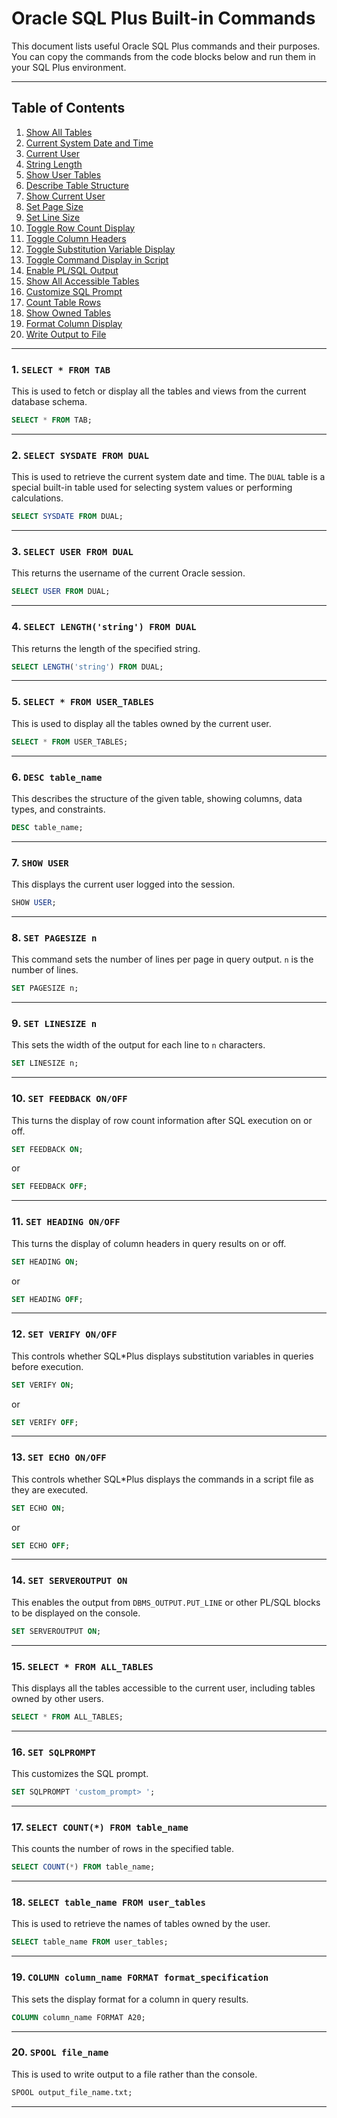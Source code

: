 
# Oracle SQL Plus Built-in Commands

This document lists useful Oracle SQL Plus commands and their purposes. You can copy the commands from the code blocks below and run them in your SQL Plus environment.

---

## Table of Contents
1. [Show All Tables](#1-select--from-tab)
2. [Current System Date and Time](#2-select-sysdate-from-dual)
3. [Current User](#3-select-user-from-dual)
4. [String Length](#4-select-lengthstring-from-dual)
5. [Show User Tables](#5-select--from-user_tables)
6. [Describe Table Structure](#6-desc-tablename)
7. [Show Current User](#7-show-user)
8. [Set Page Size](#8-set-pagesize-n)
9. [Set Line Size](#9-set-linesize-n)
10. [Toggle Row Count Display](#10-set-feedback-onoff)
11. [Toggle Column Headers](#11-set-heading-onoff)
12. [Toggle Substitution Variable Display](#12-set-verify-onoff)
13. [Toggle Command Display in Script](#13-set-echo-onoff)
14. [Enable PL/SQL Output](#14-set-serveroutput-on)
15. [Show All Accessible Tables](#15-select--from-all_tables)
16. [Customize SQL Prompt](#16-set-sqlprompt)
17. [Count Table Rows](#17-select-count-from-tablename)
18. [Show Owned Tables](#18-select-tablename-from-user_tables)
19. [Format Column Display](#19-column-column_name-format-format_specification)
20. [Write Output to File](#20-spool-filename)

---

### 1. `SELECT * FROM TAB`
This is used to fetch or display all the tables and views from the current database schema.

```sql
SELECT * FROM TAB;
```

---

### 2. `SELECT SYSDATE FROM DUAL`
This is used to retrieve the current system date and time. The `DUAL` table is a special built-in table used for selecting system values or performing calculations.

```sql
SELECT SYSDATE FROM DUAL;
```

---

### 3. `SELECT USER FROM DUAL`
This returns the username of the current Oracle session.

```sql
SELECT USER FROM DUAL;
```

---

### 4. `SELECT LENGTH('string') FROM DUAL`
This returns the length of the specified string.

```sql
SELECT LENGTH('string') FROM DUAL;
```

---

### 5. `SELECT * FROM USER_TABLES`
This is used to display all the tables owned by the current user.

```sql
SELECT * FROM USER_TABLES;
```

---

### 6. `DESC table_name`
This describes the structure of the given table, showing columns, data types, and constraints.

```sql
DESC table_name;
```

---

### 7. `SHOW USER`
This displays the current user logged into the session.

```sql
SHOW USER;
```

---

### 8. `SET PAGESIZE n`
This command sets the number of lines per page in query output. `n` is the number of lines.

```sql
SET PAGESIZE n;
```

---

### 9. `SET LINESIZE n`
This sets the width of the output for each line to `n` characters.

```sql
SET LINESIZE n;
```

---

### 10. `SET FEEDBACK ON/OFF`
This turns the display of row count information after SQL execution on or off.

```sql
SET FEEDBACK ON;
```
or
```sql
SET FEEDBACK OFF;
```

---

### 11. `SET HEADING ON/OFF`
This turns the display of column headers in query results on or off.

```sql
SET HEADING ON;
```
or
```sql
SET HEADING OFF;
```

---

### 12. `SET VERIFY ON/OFF`
This controls whether SQL*Plus displays substitution variables in queries before execution.

```sql
SET VERIFY ON;
```
or
```sql
SET VERIFY OFF;
```

---

### 13. `SET ECHO ON/OFF`
This controls whether SQL*Plus displays the commands in a script file as they are executed.

```sql
SET ECHO ON;
```
or
```sql
SET ECHO OFF;
```

---

### 14. `SET SERVEROUTPUT ON`
This enables the output from `DBMS_OUTPUT.PUT_LINE` or other PL/SQL blocks to be displayed on the console.

```sql
SET SERVEROUTPUT ON;
```

---

### 15. `SELECT * FROM ALL_TABLES`
This displays all the tables accessible to the current user, including tables owned by other users.

```sql
SELECT * FROM ALL_TABLES;
```

---

### 16. `SET SQLPROMPT`
This customizes the SQL prompt.

```sql
SET SQLPROMPT 'custom_prompt> ';
```

---

### 17. `SELECT COUNT(*) FROM table_name`
This counts the number of rows in the specified table.

```sql
SELECT COUNT(*) FROM table_name;
```

---

### 18. `SELECT table_name FROM user_tables`
This is used to retrieve the names of tables owned by the user.

```sql
SELECT table_name FROM user_tables;
```

---

### 19. `COLUMN column_name FORMAT format_specification`
This sets the display format for a column in query results.

```sql
COLUMN column_name FORMAT A20;
```

---

### 20. `SPOOL file_name`
This is used to write output to a file rather than the console.

```sql
SPOOL output_file_name.txt;
```

---



